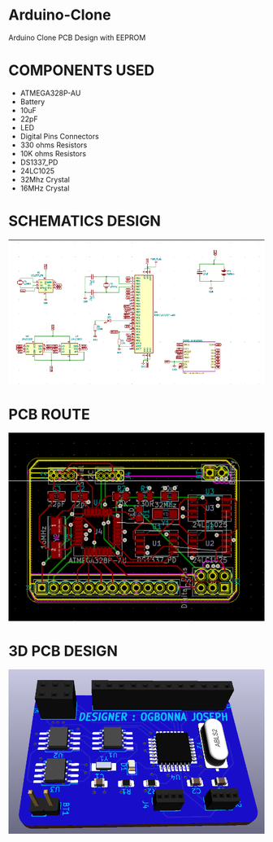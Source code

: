 # Arduino-Clone
Arduino Clone PCB Design with EEPROM

# COMPONENTS USED
- ATMEGA328P-AU
- Battery
- 10uF
- 22pF
- LED
- Digital Pins Connectors
- 330 ohms Resistors
- 10K ohms Resistors
- DS1337_PD
- 24LC1025
- 32Mhz Crystal
- 16MHz Crystal

# SCHEMATICS DESIGN
![LAYOUT](https://github.com/Ogbonna-Joseph/Arduino-Clone/blob/main/images/images%20arduino/sch002.png )

# PCB ROUTE
![LAYOUT](https://github.com/Ogbonna-Joseph/Arduino-Clone/blob/main/images/images%20arduino/pcbba.png)

# 3D PCB DESIGN
![LAYOUT](https://github.com/Ogbonna-Joseph/Arduino-Clone/blob/main/images/images%20arduino/PCB10101.png)
